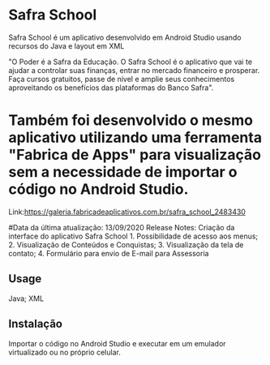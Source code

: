 # Safra School

Safra School é um aplicativo desenvolvido em Android Studio usando recursos do Java e layout em XML

"O Poder é a Safra da Educação.
O Safra School é o aplicativo que vai te ajudar a controlar suas finanças, entrar no mercado financeiro e prosperar.
Faça cursos gratuitos, passe de nível e amplie seus conhecimentos aproveitando os benefícios das plataformas do Banco Safra".


# Também foi desenvolvido o mesmo aplicativo utilizando uma ferramenta "Fabrica de Apps" para visualização sem a necessidade de importar o código no Android Studio.
Link:https://galeria.fabricadeaplicativos.com.br/safra_school_2483430


#Data da última atualização: 13/09/2020
Release Notes:
Criação da interface do aplicativo Safra School
	1. Possibilidade de acesso aos menus;
	2. Visualização de Conteúdos e Conquistas;
	3. Visualização da tela de contato;
	4. Formulário para envio de E-mail para Assessoria

## Usage
Java; XML

## Instalação

Importar o código no Android Studio e executar em um emulador virtualizado ou no próprio celular.
